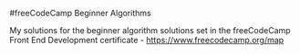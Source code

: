 #freeCodeCamp Beginner Algorithms

My solutions for the beginner algorithm solutions set in the freeCodeCamp Front End Development certificate - https://www.freecodecamp.org/map